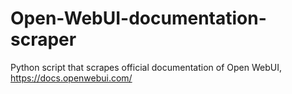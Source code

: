 # Open-WebUI-documentation-scraper
Python script that scrapes official documentation of Open WebUI, https://docs.openwebui.com/
